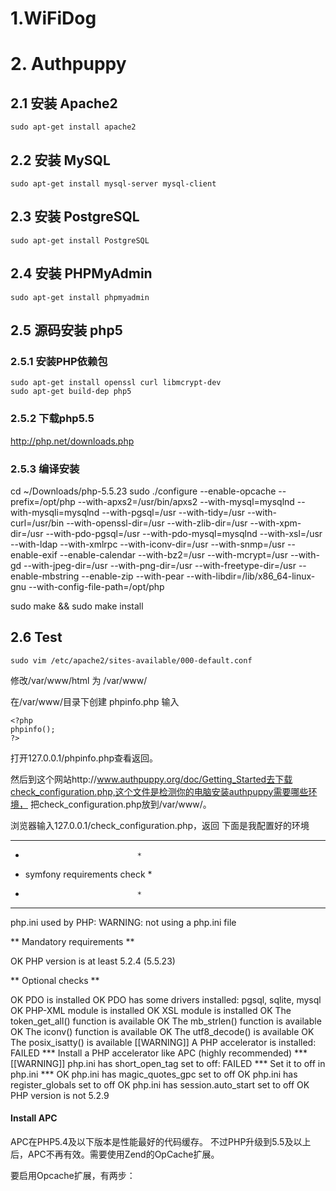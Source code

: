 # 1.WiFiDog

# 2. Authpuppy

## 2.1 安装 Apache2
    sudo apt-get install apache2

## 2.2 安装 MySQL
    sudo apt-get install mysql-server mysql-client

## 2.3 安装 PostgreSQL
    sudo apt-get install PostgreSQL

## 2.4 安装 PHPMyAdmin
    sudo apt-get install phpmyadmin

## 2.5 源码安装 php5

### 2.5.1 安装PHP依赖包
    sudo apt-get install openssl curl libmcrypt-dev
    sudo apt-get build-dep php5

### 2.5.2 下载php5.5 
  http://php.net/downloads.php

### 2.5.3 编译安装
  cd ~/Downloads/php-5.5.23
  sudo ./configure --enable-opcache --prefix=/opt/php --with-apxs2=/usr/bin/apxs2 --with-mysql=mysqlnd --with-mysqli=mysqlnd --with-pgsql=/usr --with-tidy=/usr --with-curl=/usr/bin --with-openssl-dir=/usr --with-zlib-dir=/usr --with-xpm-dir=/usr --with-pdo-pgsql=/usr --with-pdo-mysql=mysqlnd --with-xsl=/usr --with-ldap --with-xmlrpc --with-iconv-dir=/usr --with-snmp=/usr --enable-exif --enable-calendar --with-bz2=/usr --with-mcrypt=/usr --with-gd --with-jpeg-dir=/usr --with-png-dir=/usr --with-freetype-dir=/usr --enable-mbstring --enable-zip --with-pear --with-libdir=/lib/x86_64-linux-gnu --with-config-file-path=/opt/php
  
  sudo make && sudo make install
## 2.6 Test
    
    sudo vim /etc/apache2/sites-available/000-default.conf

修改/var/www/html 为 /var/www/

在/var/www/目录下创建 phpinfo.php 输入

    <?php
    phpinfo();
    ?>
打开127.0.0.1/phpinfo.php查看返回。

然后到这个网站http://www.authpuppy.org/doc/Getting_Started去下载check_configuration.php,这个文件是检测你的电脑安装authpuppy需要哪些环境，
把check_configuration.php放到/var/www/。

浏览器输入127.0.0.1/check_configuration.php，返回
下面是我配置好的环境
********************************
*                              *
*  symfony requirements check  *
*                              *
********************************

php.ini used by PHP: WARNING: not using a php.ini file


** Mandatory requirements **

  OK        PHP version is at least 5.2.4 (5.5.23)

** Optional checks **

  OK        PDO is installed
  OK        PDO has some drivers installed: pgsql, sqlite, mysql
  OK        PHP-XML module is installed
  OK        XSL module is installed
  OK        The token_get_all() function is available
  OK        The mb_strlen() function is available
  OK        The iconv() function is available
  OK        The utf8_decode() is available
  OK        The posix_isatty() is available
[[WARNING]] A PHP accelerator is installed: FAILED
            *** Install a PHP accelerator like APC (highly recommended) ***
[[WARNING]] php.ini has short_open_tag set to off: FAILED
            *** Set it to off in php.ini ***
  OK        php.ini has magic_quotes_gpc set to off
  OK        php.ini has register_globals set to off
  OK        php.ini has session.auto_start set to off
  OK        PHP version is not 5.2.9


#### Install APC
APC在PHP5.4及以下版本是性能最好的代码缓存。
不过PHP升级到5.5及以上后，APC不再有效。需要使用Zend的OpCache扩展。

要启用Opcache扩展，有两步：


